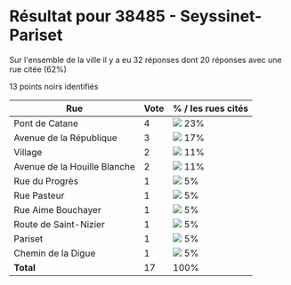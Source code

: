 # Résultat pour 38485 - Seyssinet-Pariset

Sur l'ensemble de la ville il y a eu 32 réponses dont 20 réponses avec une rue citée (62%)

13 points noirs identifiés

| Rue | Vote | % / les rues cités|
|-----|------|-------------------|
| Pont de Catane | 4 | <img src="../../img/bar_23.gif" />&nbsp;23%|
| Avenue de la République | 3 | <img src="../../img/bar_17.gif" />&nbsp;17%|
| Village | 2 | <img src="../../img/bar_11.gif" />&nbsp;11%|
| Avenue de la Houille Blanche | 2 | <img src="../../img/bar_11.gif" />&nbsp;11%|
| Rue du Progrès | 1 | <img src="../../img/bar_5.gif" />&nbsp;5%|
| Rue Pasteur | 1 | <img src="../../img/bar_5.gif" />&nbsp;5%|
| Rue Aime Bouchayer | 1 | <img src="../../img/bar_5.gif" />&nbsp;5%|
| Route de Saint-Nizier | 1 | <img src="../../img/bar_5.gif" />&nbsp;5%|
| Pariset | 1 | <img src="../../img/bar_5.gif" />&nbsp;5%|
| Chemin de la Digue | 1 | <img src="../../img/bar_5.gif" />&nbsp;5%|
| **Total** | 17 | 100%|
